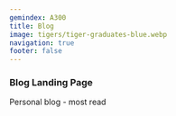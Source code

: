 ```yaml
---
gemindex: A300
title: Blog
image: tigers/tiger-graduates-blue.webp
navigation: true
footer: false
---
```


### Blog Landing Page

Personal blog - most read

